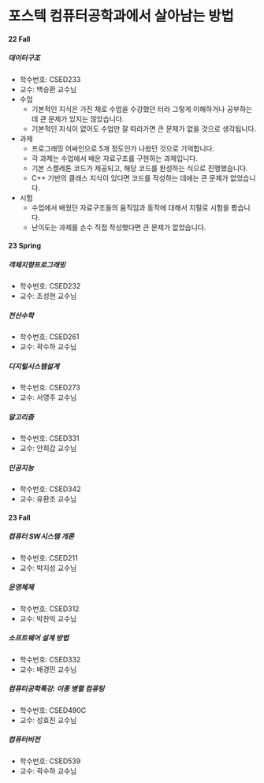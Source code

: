 # 포스텍 컴퓨터공학과에서 살아남는 방법

#### 22 Fall

##### 데이터구조
- 학수번호: CSED233
- 교수: 백승환 교수님
- 수업
    - 기본적인 지식은 가진 채로 수업을 수강했던 터라 그렇게 이해하거나 공부하는데 큰 문제가 있지는 않았습니다.
    - 기본적인 지식이 없어도 수업만 잘 따라가면 큰 문제가 없을 것으로 생각됩니다.
- 과제
    - 프로그래밍 어싸인으로 5개 정도인가 나왔던 것으로 기억합니다.
    - 각 과제는 수업에서 배운 자료구조를 구현하는 과제입니다.
    - 기본 스켈레톤 코드가 제공되고, 해당 코드를 완성하는 식으로 진행했습니다.
    - C++ 기반의 클래스 지식이 있다면 코드를 작성하는 데에는 큰 문제가 없었습니다.
- 시험
    - 수업에서 배웠던 자료구조들의 움직임과 동작에 대해서 지필로 시험을 봤습니다.
    - 난이도는 과제를 손수 직접 작성했다면 큰 문제가 없었습니다.

#### 23 Spring

##### 객체지향프로그래밍
- 학수번호: CSED232
- 교수: 조성현 교수님

##### 전산수학
- 학수번호: CSED261
- 교수: 곽수하 교수님

##### 디지털시스템설계
- 학수번호: CSED273
- 교수: 서영주 교수님

##### 알고리즘
- 학수번호: CSED331
- 교수: 안희갑 교수님

##### 인공지능
- 학수번호: CSED342
- 교수: 유환조 교수님

#### 23 Fall

##### 컴퓨터 SW시스템 개론
- 학수번호: CSED211
- 교수: 박지성 교수님

##### 운영체제
- 학수번호: CSED312
- 교수: 박찬익 교수님

##### 소프트웨어 설계 방법
- 학수번호: CSED332
- 교수: 배경민 교수님

##### 컴퓨터공학특강: 이종 병렬 컴퓨팅
- 학수번호: CSED490C
- 교수: 성효진 교수님

##### 컴퓨터비전
- 학수번호: CSED539
- 교수: 곽수하 교수님